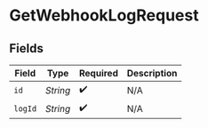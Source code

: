 # GetWebhookLogRequest


## Fields

| Field              | Type               | Required           | Description        |
| ------------------ | ------------------ | ------------------ | ------------------ |
| `id`               | *String*           | :heavy_check_mark: | N/A                |
| `logId`            | *String*           | :heavy_check_mark: | N/A                |